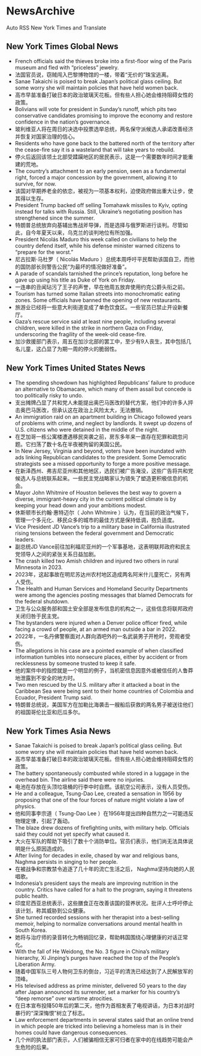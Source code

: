 # NewsArchive
Auto RSS New York Times and Translate

## New York Times Global News
* French officials said the thieves broke into a first-floor wing of the Paris museum and fled with “priceless” jewelry.
* 法国官员说，窃贼闯入巴黎博物馆的一楼，带着“无价的”珠宝逃离。
* Sanae Takaichi is poised to break Japan’s political glass ceiling. But some worry she will maintain policies that have held women back.
* 高市早苗准备打破日本的政治玻璃天花板。但有些人担心她会维持阻碍女性的政策。
* Bolivians will vote for president in Sunday’s runoff, which pits two conservative candidates promising to improve the economy and restore confidence in the nation’s governance.
* 玻利维亚人将在周日的决选中投票选举总统，两名保守派候选人承诺改善经济并恢复对国家治理的信心。
* Residents who have gone back to the battered north of the territory after the cease-fire say it is a wasteland that will take years to rebuild.
* 停火后返回该领土北部受蹂躏地区的居民表示，这是一个需要数年时间才能重建的荒地。
* The country’s attachment to an early pension, seen as a fundamental right, forced a major concession by the government, allowing it to survive, for now.
* 该国对早期养老金的依恋，被视为一项基本权利，迫使政府做出重大让步，使其得以生存。
* President Trump backed off selling Tomahawk missiles to Kyiv, opting instead for talks with Russia. Still, Ukraine’s negotiating position has strengthened since the summer.
* 特朗普总统放弃向基辅出售战斧导弹，而是选择与俄罗斯进行谈判。尽管如此，自今年夏天以来，乌克兰的谈判地位有所加强。
* President Nicolás Maduro this week called on civilians to help the country defend itself, while his defense minister warned citizens to “prepare for the worst.”
* 尼古拉斯·马杜罗（ Nicolás Maduro ）总统本周呼吁平民帮助该国自卫，而他的国防部长则警告公民“为最坏的情况做好准备”。
* A parade of scandals tarnished the prince’s reputation, long before he gave up using his title as Duke of York on Friday.
* 一连串的丑闻玷污了王子的声誉，早在他周五放弃使用约克公爵头衔之前。
* Tourism has turned some Italian streets into monochromatic eating zones. Some officials have banned the opening of new restaurants.
* 旅游业已经将一些意大利街道变成了单色饮食区。一些官员已禁止开设新餐厅。
* Gaza’s rescue service said at least nine people, including several children, were killed in the strike in northern Gaza on Friday, underscoring the fragility of the week-old cease-fire.
* 加沙救援部门表示，周五在加沙北部的罢工中，至少有9人丧生，其中包括几名儿童，这凸显了为期一周的停火的脆弱性。

## New York Times United States News
* The spending showdown has highlighted Republicans’ failure to produce an alternative to Obamacare, which many of them assail but concede is too politically risky to undo.
* 支出摊牌凸显了共和党人未能提出奥巴马医改的替代方案，他们中的许多人抨击奥巴马医改，但承认这在政治上风险太大，无法撤销。
* An immigration raid on an apartment building in Chicago followed years of problems with crime, and neglect by landlords. It swept up dozens of U.S. citizens who were detained in the middle of the night.
* 在芝加哥一栋公寓楼遭遇移民突袭之前，房东多年来一直存在犯罪和疏忽问题。它扫荡了数十名在半夜被拘留的美国公民。
* In New Jersey, Virginia and beyond, voters have been inundated with ads linking Republican candidates to the president. Some Democratic strategists see a missed opportunity to forge a more positive message.
* 在新泽西州、弗吉尼亚州和其他地区，选民们被广告淹没，这些广告将共和党候选人与总统联系起来。一些民主党战略家认为错失了塑造更积极信息的机会。
* Mayor John Whitmire of Houston believes the best way to govern a diverse, immigrant-heavy city in the current political climate is by keeping your head down and your ambitions modest.
* 休斯顿市长约翰·惠特迈尔（ John Whitmire ）认为，在当前的政治气候下，管理一个多元化、移民众多的城市的最佳方式是保持低调，抱负适度。
* Vice President JD Vance’s trip to a military base in California illustrated rising tensions between the federal government and Democratic leaders.
* 副总统JD Vance前往加利福尼亚州的一个军事基地，这表明联邦政府和民主党领导人之间的紧张关系日益加剧。
* The crash killed two Amish children and injured two others in rural Minnesota in 2023.
* 2023年，这起事故在明尼苏达州农村地区造成两名阿米什儿童死亡，另有两人受伤。
* The Health and Human Services and Homeland Security Departments were among the agencies posting messages that blamed Democrats for the federal shutdown.
* 卫生与公众服务部和国土安全部是发布信息的机构之一，这些信息将联邦政府关闭归咎于民主党。
* The bystanders were injured when a Denver police officer fired, while facing a crowd of people, at an armed man outside a bar in 2022.
* 2022年，一名丹佛警察面对人群向酒吧外的一名武装男子开枪时，旁观者受伤。
* The allegations in his case are a pointed example of when classified information tumbles into nonsecure places, either by accident or from recklessness by someone trusted to keep it safe.
* 他的案件中的指控就是一个明显的例子，当机密信息因意外或被信任的人鲁莽地泄露到不安全的地方时。
* Two men rescued by the U.S. military after it attacked a boat in the Caribbean Sea were being sent to their home countries of Colombia and Ecuador, President Trump said.
* 特朗普总统说，美国军方在加勒比海袭击一艘船后获救的两名男子被送往他们的祖国哥伦比亚和厄瓜多尔。

## New York Times Asia News
* Sanae Takaichi is poised to break Japan’s political glass ceiling. But some worry she will maintain policies that have held women back.
* 高市早苗准备打破日本的政治玻璃天花板。但有些人担心她会维持阻碍女性的政策。
* The battery spontaneously combusted while stored in a luggage in the overhead bin. The airline said there were no injuries.
* 电池在存放在头顶垃圾桶的行李中时自燃。该航空公司表示，没有人员受伤。
* He and a colleague, Tsung-Dao Lee, created a sensation in 1956 by proposing that one of the four forces of nature might violate a law of physics.
* 他和同事李宗道（ Tsung-Dao Lee ）在1956年提出四种自然力之一可能违反物理定律，引起了轰动。
* The blaze drew dozens of firefighting units, with military help. Officials said they could not yet specify what caused it.
* 大火在军队的帮助下吸引了数十个消防单位。官员们表示，他们尚无法具体说明是什么原因造成的。
* After living for decades in exile, chased by war and religious bans, Naghma persists in singing to her people.
* 在被战争和宗教禁令追逐了几十年的流亡生活之后， Naghma坚持向她的人民唱歌。
* Indonesia’s president says the meals are improving nutrition in the country. Critics have called for a halt to the program, saying it threatens public health.
* 印度尼西亚总统表示，这些膳食正在改善该国的营养状况。批评人士呼吁停止该计划，称其威胁到公众健康。
* She turned recorded sessions with her therapist into a best-selling memoir, helping to normalize conversations around mental health in South Korea.
* 她将与治疗师的录音转化为畅销回忆录，帮助韩国围绕心理健康的对话正常化。
* With the fall of He Weidong, the No. 3 figure in China’s military hierarchy, Xi Jinping’s purges have reached the top of the People’s Liberation Army.
* 随着中国军队三号人物何卫东的倒台，习近平的清洗已经达到了人民解放军的顶峰。
* His televised address as prime minister, delivered 50 years to the day after Japan announced its surrender, set a marker for his country’s “deep remorse” over wartime atrocities.
* 在日本宣布投降50年后的第二天，他作为首相发表了电视讲话，为日本对战时暴行的“深深悔恨”树立了标志。
* Law enforcement departments in several states said that an online trend in which people are tricked into believing a homeless man is in their homes could have dangerous consequences.
* 几个州的执法部门表示，人们被骗相信无家可归者在家中的在线趋势可能会产生危险的后果。

